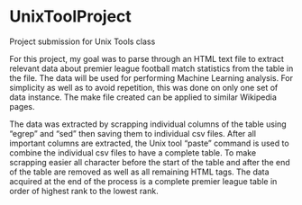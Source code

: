 # UnixToolProject
Project submission for Unix Tools class

For this project, my goal was to parse through an HTML text file to extract relevant data about premier league football match statistics from the table in the file. The data will be used for performing Machine Learning analysis. For simplicity as well as to avoid repetition, this was done on only one set of data instance. The make file created can be applied to similar Wikipedia pages.

The data was extracted by scrapping individual columns of the table using “egrep” and “sed” then saving them to individual csv files. After all important columns are extracted, the Unix tool “paste” command is used to combine the individual csv files to have a complete table. To make scrapping easier all character before the start of the table and after the end of the table are removed as well as all remaining HTML tags. The data acquired at the end of the process is a complete premier league table in order of highest rank to the lowest rank.
